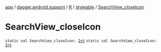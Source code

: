 [app](../../../index.md) / [dagger.android.support](../../index.md) / [R](../index.md) / [styleable](index.md) / [SearchView_closeIcon](./-search-view_close-icon.md)

# SearchView_closeIcon

`static val SearchView_closeIcon: `[`Int`](https://kotlinlang.org/api/latest/jvm/stdlib/kotlin/-int/index.html)
`static val SearchView_closeIcon: `[`Int`](https://kotlinlang.org/api/latest/jvm/stdlib/kotlin/-int/index.html)